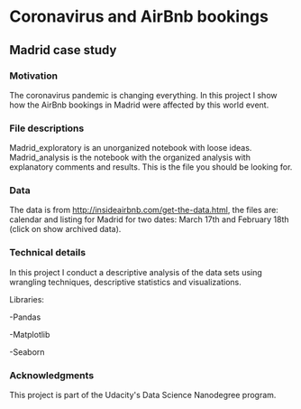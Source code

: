 # Coronavirus and AirBnb bookings
## Madrid case study

### Motivation
The coronavirus pandemic is changing everything. In this project I show how the AirBnb bookings in Madrid were affected by this world event.

### File descriptions
Madrid_exploratory is an unorganized notebook with loose ideas.
Madrid_analysis is the notebook with the organized analysis with explanatory comments and results. This is the file you should be looking for.

### Data
The data is from http://insideairbnb.com/get-the-data.html, the files are: calendar and listing for Madrid for two dates: March 17th and February 18th (click on show archived data).

### Technical details
In this project I conduct a descriptive analysis of the data sets using wrangling techniques, descriptive statistics and visualizations.

Libraries:

-Pandas

-Matplotlib

-Seaborn

### Acknowledgments
This project is part of the Udacity's Data Science Nanodegree program.
